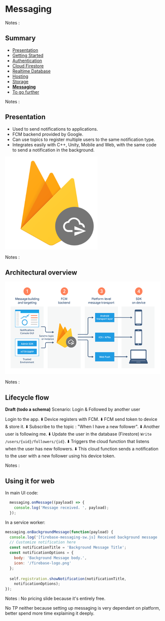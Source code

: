 # Messaging

<!-- .slide: class="page-title" -->

Notes :



## Summary

<!-- .slide: id = "master-toc" class="toc" -->

- [Presentation](#/1)
- [Getting Started](#/2)
- [Authentication](#/3)
- [Cloud Firestore](#/4)
- [Realtime Database](#/5)
- [Hosting](#/6)
- [Storage](#/7)
- **[Messaging](#/8)**
- [To go further](#/9)

Notes :



## Presentation

- Used to send notifications to applications.
- FCM backend provided by Google.
- Can use topics to register multiple users to the same notification type.
- Integrates easily with C++, Unity, Mobile and Web, with the same code to send a notification in the background.

<img src="resources/cloud_messaging_logo.png" height="300">

Notes :


## Architectural overview

<img src="resources/diagram-FCM.png" height="300">

Notes :


## Lifecycle flow
**Draft (todo a schema)**
Scenario: Login & Followed by another user

Login to the app.
          ⬇️
Device registers with FCM.
          ⬇️
FCM send token to device & store it.
          ⬇️
Subscribe to the topic : "When I have a new follower".
          ⬇️
Another user is following me.
          ⬇️
Update the user in the database (Firestore) `Write /users/{uid}/followers/{id}`.
          ⬇️
Triggers the cloud function that listens when the user has new followers.
          ⬇️
This cloud function sends a notification to the user with a new follower using his device token.



Notes :


## Using it for web

In main UI code:
```js
  messaging.onMessage((payload) => {
    console.log('Message received. ', payload);
  });
```

In a service worker:
```js
messaging.onBackgroundMessage(function(payload) {
  console.log('[firebase-messaging-sw.js] Received background message ', payload);
  // Customize notification here
  const notificationTitle = 'Background Message Title';
  const notificationOptions = {
    body: 'Background Message body.',
    icon: '/firebase-logo.png'
  };

  self.registration.showNotification(notificationTitle,
    notificationOptions);
});
```

Notes : No pricing slide because it's entirely free.

No TP neither because setting up messaging is very dependant on platform, better spend more time explaining it deeply.
